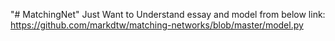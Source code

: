 "# MatchingNet"
Just Want to Understand essay and model from below link:
https://github.com/markdtw/matching-networks/blob/master/model.py
